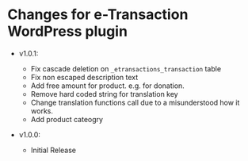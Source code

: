 # Changes for e-Transaction WordPress plugin

* v1.0.1:
    * Fix cascade deletion on `_etransactions_transaction` table
    * Fix non escaped description text
    * Add free amount for product. e.g. for donation.
    * Remove hard coded string for translation key
    * Change translation functions call due to a misunderstood how it works.
    * Add product cateogry
    
* v1.0.0: 
    * Initial Release
